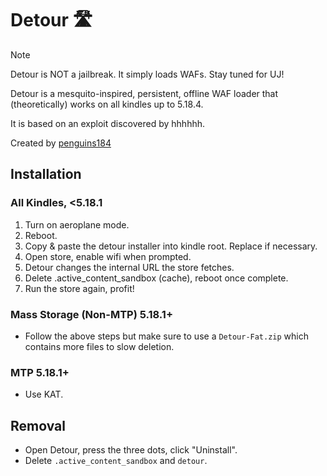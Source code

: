 # Detour 🛣️

> [!NOTE]
> Detour is NOT a jailbreak. It simply loads WAFs. Stay tuned for UJ!

Detour is a mesquito-inspired, persistent, offline WAF loader that (theoretically) works on all kindles up to 5.18.4. 

It is based on an exploit discovered by hhhhhh.

Created by [penguins184](https://ko-fi.com/penguins186)

## Installation 

### All Kindles, <5.18.1

1. Turn on aeroplane mode.
2. Reboot.
3. Copy & paste the detour installer into kindle root. Replace if necessary.
4. Open store, enable wifi when prompted.
5. Detour changes the internal URL the store fetches.
6. Delete .active_content_sandbox (cache), reboot once complete.
7. Run the store again, profit!

### Mass Storage (Non-MTP) 5.18.1+

- Follow the above steps but make sure to use a `Detour-Fat.zip` which contains more files to slow deletion.

### MTP 5.18.1+

- Use KAT.

## Removal

- Open Detour, press the three dots, click "Uninstall".
- Delete `.active_content_sandbox` and `detour`.